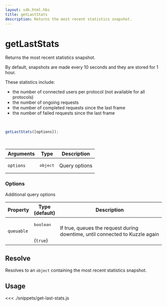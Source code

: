 ```yaml
---
layout: sdk.html.hbs
title: getLastStats
description: Returns the most recent statistics snapshot.
---
```


# getLastStats

Returns the most recent statistics snapshot.

By default, snapshots are made every 10 seconds and they are stored for 1 hour.

These statistics include:

- the number of connected users per protocol (not available for all protocols)
- the number of ongoing requests
- the number of completed requests since the last frame
- the number of failed requests since the last frame

<br/>

```javascript
getLastStats([options]);
```

<br/>

| Arguments | Type              | Description   |
| --------- | ----------------- | ------------- |
| `options` | <pre>object</pre> | Query options | no |

### **Options**

Additional query options

| Property   | Type<br/>(default)              | Description                                                                  |
| ---------- | ------------------------------- | ---------------------------------------------------------------------------- |
| `queuable` | <pre>boolean</pre><br/>(`true`) | If true, queues the request during downtime, until connected to Kuzzle again |

## Resolve

Resolves to an `object` containing the most recent statistics snapshot.

## Usage

<<< ./snippets/get-last-stats.js
